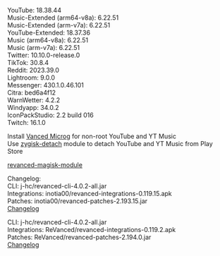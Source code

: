 YouTube: 18.38.44  
Music-Extended (arm64-v8a): 6.22.51  
Music-Extended (arm-v7a): 6.22.51  
YouTube-Extended: 18.37.36  
Music (arm64-v8a): 6.22.51  
Music (arm-v7a): 6.22.51  
Twitter: 10.10.0-release.0  
TikTok: 30.8.4  
Reddit: 2023.39.0  
Lightroom: 9.0.0  
Messenger: 430.1.0.46.101  
Citra: bed6a4f12  
WarnWetter: 4.2.2  
Windyapp: 34.0.2  
IconPackStudio: 2.2 build 016  
Twitch: 16.1.0  

Install [Vanced Microg](https://github.com/TeamVanced/VancedMicroG/releases) for non-root YouTube and YT Music  
Use [zygisk-detach](https://github.com/j-hc/zygisk-detach) module to detach YouTube and YT Music from Play Store  

[revanced-magisk-module](https://github.com/j-hc/revanced-magisk-module)  

Changelog:  
CLI: j-hc/revanced-cli-4.0.2-all.jar  
Integrations: inotia00/revanced-integrations-0.119.15.apk  
Patches: inotia00/revanced-patches-2.193.15.jar  
[Changelog](https://github.com/inotia00/revanced-patches/releases/tag/v2.193.15)

CLI: j-hc/revanced-cli-4.0.2-all.jar  
Integrations: ReVanced/revanced-integrations-0.119.2.apk  
Patches: ReVanced/revanced-patches-2.194.0.jar  
[Changelog](https://github.com/ReVanced/revanced-patches/releases/tag/v2.194.0)  
